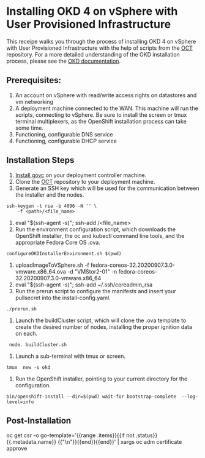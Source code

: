 # Installing OKD 4 on vSphere with User Provisioned Infrastructure

This receipe walks you through the process of installing OKD 4 on vSphere with User Provisioned Infrastructure with the help of scripts from the [OCT](https://github.com/JaimeMagiera/oct) repository. For a more detailed understanding of the OKD installation process, please see the [OKD documentation](https://docs.okd.io/latest/installing/installing_vsphere/installing-vsphere.html).

## Prerequisites:
1. An account on vSphere with read/write access rights on datastores and vm networking
1. A deployment machine connected to the WAN. This machine will run the scripts, connecting to vSphere. Be sure to install the screen or tmux terminal multiplexers, as the OpenShift installation process can take some time.
1. Functioning, configurable DNS service
1. Functioning, configurable DHCP service

## Installation Steps

1. [Install govc](https://github.com/vmware/govmomi/tree/master/govc) on your deployment controller machine. 
1. Clone the [OCT](https://github.com/JaimeMagiera/oct) repository to your deployment machine.
1. Generate an SSH key which will be used for the communication between the installer and the nodes.
``` console
ssh-keygen -t rsa -b 4096 -N '' \
    -f <path>/<file_name>
```
1. eval "$(ssh-agent -s)"; ssh-add <path>/<file_name>
1. Run the environment configuration script, which downloads the OpenShift installer, the oc and kubectl command line tools, and the appropriate Fedora Core OS .ova.
``` console
configureOKDInstallerEnvironment.sh $(pwd)
``` 
1. uploadImageToVSphere.sh -f fedora-coreos-32.20200907.3.0-vmware.x86_64.ova -d "VMStor2-01" -n fedora-coreos-32.20200907.3.0-vmware.x86_64
1. eval "$(ssh-agent -s)"; ssh-add ~/.ssh/coreadmin_rsa
1. Run the prerun script to configure the manifests and insert your pullsecret into the install-config.yaml. 
``` console
./prerun.sh
```
1. Launch the buildCluster script, which will clone the .ova template to create the desired number of nodes, installing the proper ignition data on each.
``` console
 node. buildCluster.sh
```
1. Launch a sub-terminal with tmux or screen.
``` console
tmux  new -s okd
```
1. Run the OpenShift installer, pointing to your current directory for the configuration. 
``` console
bin/openshift-install --dir=$(pwd) wait-for bootstrap-complete  --log-level=info
```

## Post-Installation 
oc get csr -o go-template='{{range .items}}{{if not .status}}{{.metadata.name}} {{"\n"}}{{end}}{{end}}' | xargs oc adm certificate approve

